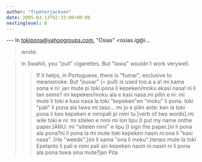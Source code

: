 ```yaml
---
author: "frpeterjackson"
date: 2005-03-13T02:33:00+00:00
nestinglevel: 0
---
```

\---
 In [tokipona@yahoogroups.com](mailto://tokipona@yahoogroups.com), "Osias" <osias.ig@i...
> wrote:

> 
>> 
> In Swahili, you "pull" cigarettes. But "tawa" wouldn't work verywell.
>> If it helps, in Portuguese, there is "fumar", exclusive to meansmoke. But
> "puxar" (= pull) is used too.a a a! mi kama sona e ni: jan mute pi toki pona li kepeken/moku ekasi nasa! ni li tan seme? mi kepeken/moku ala e kasi nasa.mi pilin e ni: mi mute li toki e kasi nasa la toki "kepeken"en "moku" li pona. toki "pali" li pona ala tawa mi.taso... mi jo e pilin ante: ken la toki pona li ken kepeken e nimipali pi nimi tu \[verb of two words\].mi wile toki e ni: mi sitelen e nimi mi lon lipu \[I put my name onthe paper.\]ANU: mi "sitelen nimi" e lipu \[I sign the paper.\]ni li pona ala pona?ni li pona la mi mute toki kepeken nasin ni:ona li "kasi nasa". \[He "weeds".\](ni li sama "ona li moku".)tenpo mute la toki Epelanto li pali e nimi pali sin kepeken nasin ni.nasin ni li pona ala pona tawa sina mute?jan Pita